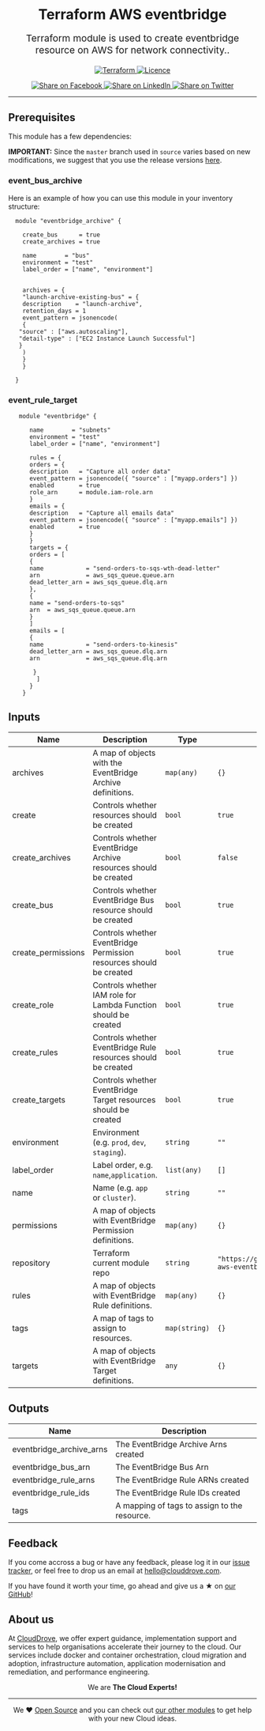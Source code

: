 <!-- This file was automatically generated by the `geine`. Make all changes to `README.yaml` and run `make readme` to rebuild this file. -->


<h1 align="center">
    Terraform AWS eventbridge
</h1>

<p align="center" style="font-size: 1.2rem;"> 
    Terraform module is used to create eventbridge resource on AWS for network connectivity..
     </p>

<p align="center">

<a href="https://www.terraform.io">
  <img src="https://img.shields.io/badge/Terraform-v0.15-green" alt="Terraform">
</a>
<a href="LICENSE.md">
  <img src="https://img.shields.io/badge/License-MIT-blue.svg" alt="Licence">
</a>


</p>
<p align="center">

<a href='https://facebook.com/sharer/sharer.php?u=https://github.com/clouddrove/terraform-aws-eventbridge'>
  <img title="Share on Facebook" src="https://user-images.githubusercontent.com/50652676/62817743-4f64cb80-bb59-11e9-90c7-b057252ded50.png" />
</a>
<a href='https://www.linkedin.com/shareArticle?mini=true&title=Terraform+AWS+eventbridge&url=https://github.com/clouddrove/terraform-aws-eventbridge'>
  <img title="Share on LinkedIn" src="https://user-images.githubusercontent.com/50652676/62817742-4e339e80-bb59-11e9-87b9-a1f68cae1049.png" />
</a>
<a href='https://twitter.com/intent/tweet/?text=Terraform+AWS+eventbridge&url=https://github.com/clouddrove/terraform-aws-eventbridge'>
  <img title="Share on Twitter" src="https://user-images.githubusercontent.com/50652676/62817740-4c69db00-bb59-11e9-8a79-3580fbbf6d5c.png" />
</a>

</p>
<hr>





## Prerequisites

This module has a few dependencies: 








**IMPORTANT:** Since the `master` branch used in `source` varies based on new modifications, we suggest that you use the release versions [here](https://github.com/clouddrove/terraform-aws-eventbridge/releases).


### event_bus_archive
Here is an example of how you can use this module in your inventory structure:
  ```hcl
    module "eventbridge_archive" {

      create_bus      = true
      create_archives = true

      name        = "bus"
      environment = "test"
      label_order = ["name", "environment"]


      archives = {
      "launch-archive-existing-bus" = {
      description    = "launch-archive",
      retention_days = 1
      event_pattern = jsonencode(
      {
     "source" : ["aws.autoscaling"],
     "detail-type" : ["EC2 Instance Launch Successful"]
     }
      )
      }
      }

    }
  ```

### event_rule_target
```hcl
   module "eventbridge" {

      name        = "subnets"
      environment = "test"
      label_order = ["name", "environment"]

      rules = {
      orders = {
      description   = "Capture all order data"
      event_pattern = jsonencode({ "source" : ["myapp.orders"] })
      enabled       = true
      role_arn      = module.iam-role.arn
      }
      emails = {
      description   = "Capture all emails data"
      event_pattern = jsonencode({ "source" : ["myapp.emails"] })
      enabled       = true
      }
      }
      targets = {
      orders = [
      {
      name            = "send-orders-to-sqs-wth-dead-letter"
      arn             = aws_sqs_queue.queue.arn
      dead_letter_arn = aws_sqs_queue.dlq.arn
      },
      {
      name = "send-orders-to-sqs"
      arn  = aws_sqs_queue.queue.arn
      }
      ]
      emails = [
      {
      name            = "send-orders-to-kinesis"
      dead_letter_arn = aws_sqs_queue.dlq.arn
      arn             = aws_sqs_queue.dlq.arn

       }
        ]
      }
    }
```






## Inputs

| Name | Description | Type | Default | Required |
|------|-------------|------|---------|:--------:|
| archives | A map of objects with the EventBridge Archive definitions. | `map(any)` | `{}` | no |
| create | Controls whether resources should be created | `bool` | `true` | no |
| create\_archives | Controls whether EventBridge Archive resources should be created | `bool` | `false` | no |
| create\_bus | Controls whether EventBridge Bus resource should be created | `bool` | `true` | no |
| create\_permissions | Controls whether EventBridge Permission resources should be created | `bool` | `true` | no |
| create\_role | Controls whether IAM role for Lambda Function should be created | `bool` | `true` | no |
| create\_rules | Controls whether EventBridge Rule resources should be created | `bool` | `true` | no |
| create\_targets | Controls whether EventBridge Target resources should be created | `bool` | `true` | no |
| environment | Environment (e.g. `prod`, `dev`, `staging`). | `string` | `""` | no |
| label\_order | Label order, e.g. `name`,`application`. | `list(any)` | `[]` | no |
| name | Name  (e.g. `app` or `cluster`). | `string` | `""` | no |
| permissions | A map of objects with EventBridge Permission definitions. | `map(any)` | `{}` | no |
| repository | Terraform current module repo | `string` | `"https://github.com/clouddrove/terraform-aws-eventbridge"` | no |
| rules | A map of objects with EventBridge Rule definitions. | `map(any)` | `{}` | no |
| tags | A map of tags to assign to resources. | `map(string)` | `{}` | no |
| targets | A map of objects with EventBridge Target definitions. | `any` | `{}` | no |

## Outputs

| Name | Description |
|------|-------------|
| eventbridge\_archive\_arns | The EventBridge Archive Arns created |
| eventbridge\_bus\_arn | The EventBridge Bus Arn |
| eventbridge\_rule\_arns | The EventBridge Rule ARNs created |
| eventbridge\_rule\_ids | The EventBridge Rule IDs created |
| tags | A mapping of tags to assign to the resource. |






## Feedback 
If you come accross a bug or have any feedback, please log it in our [issue tracker](https://github.com/clouddrove/terraform-aws-eventbridge/issues), or feel free to drop us an email at [hello@clouddrove.com](mailto:hello@clouddrove.com).

If you have found it worth your time, go ahead and give us a ★ on [our GitHub](https://github.com/clouddrove/terraform-aws-eventbridge)!

## About us

At [CloudDrove][website], we offer expert guidance, implementation support and services to help organisations accelerate their journey to the cloud. Our services include docker and container orchestration, cloud migration and adoption, infrastructure automation, application modernisation and remediation, and performance engineering.

<p align="center">We are <b> The Cloud Experts!</b></p>
<hr />
<p align="center">We ❤️  <a href="https://github.com/clouddrove">Open Source</a> and you can check out <a href="https://github.com/clouddrove">our other modules</a> to get help with your new Cloud ideas.</p>

  [website]: https://clouddrove.com
  [github]: https://github.com/clouddrove
  [linkedin]: https://cpco.io/linkedin
  [twitter]: https://twitter.com/clouddrove/
  [email]: https://clouddrove.com/contact-us.html
  [terraform_modules]: https://github.com/clouddrove?utf8=%E2%9C%93&q=terraform-&type=&language=
